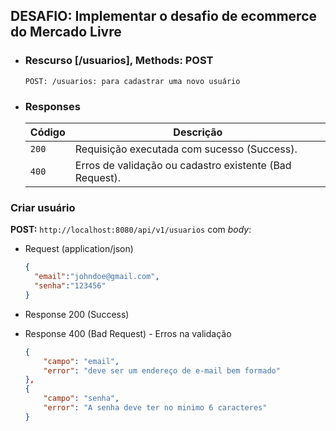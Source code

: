 ## DESAFIO: Implementar o desafio de ecommerce do Mercado Livre

- ### Rescurso [/usuarios], Methods: POST
  ```
  POST: /usuarios: para cadastrar uma novo usuário
  ```

- ### Responses
  | Código | Descrição |
    |---|---|
  | `200` | Requisição executada com sucesso (Success).|
  | `400` | Erros de validação ou cadastro existente (Bad Request).|

### Criar usuário

**POST:** `http://localhost:8080/api/v1/usuarios` com *body*:

- Request (application/json)
    ```json
    {
      "email":"johndoe@gmail.com",
      "senha":"123456"
    }
    ```

- Response 200 (Success)

- Response 400 (Bad Request) - Erros na validação
    ```json
    {
        "campo": "email",
        "error": "deve ser um endereço de e-mail bem formado"
    },
    {
        "campo": "senha",
        "error": "A senha deve ter no minimo 6 caracteres"
    }  
    ```